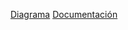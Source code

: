 [Diagrama](https://lucid.app/lucidchart/73cc55be-6280-4d21-9ee9-168946db9bcd/edit?viewport_loc=-11%2C-10%2C1695%2C789%2C0_0&invitationId=inv_d98cab8b-6583-45d5-a103-d9be5c872958)
[Documentación](https://www.canva.com/design/DAGL0Nxhk-Y/xqkC2SSEx_vL-_sNCn05_w/view?utm_content=DAGL0Nxhk-Y&utm_campaign=designshare&utm_medium=link&utm_source=editor)
